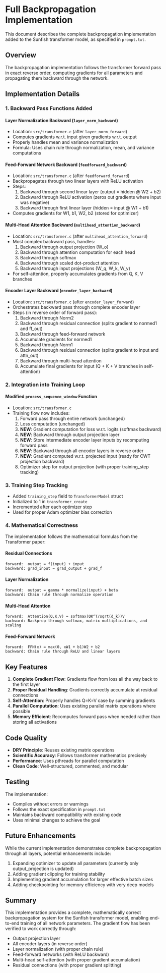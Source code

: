 # Full Backpropagation Implementation

This document describes the complete backpropagation implementation added to the Sunfish transformer model, as specified in `prompt.txt`.

## Overview

The backpropagation implementation follows the transformer forward pass in exact reverse order, computing gradients for all parameters and propagating them backward through the network.

## Implementation Details

### 1. Backward Pass Functions Added

#### Layer Normalization Backward (`layer_norm_backward`)
- Location: `src/transformer.c` (after `layer_norm_forward`)
- Computes gradients w.r.t. input given gradients w.r.t. output
- Properly handles mean and variance normalization
- Formula: Uses chain rule through normalization, mean, and variance computations

#### Feed-Forward Network Backward (`feedforward_backward`)
- Location: `src/transformer.c` (after `feedforward_forward`)
- Backpropagates through two linear layers with ReLU activation
- Steps:
  1. Backward through second linear layer (output = hidden @ W2 + b2)
  2. Backward through ReLU activation (zeros out gradients where input was negative)
  3. Backward through first linear layer (hidden = input @ W1 + b1)
- Computes gradients for W1, b1, W2, b2 (stored for optimizer)

#### Multi-Head Attention Backward (`multihead_attention_backward`)
- Location: `src/transformer.c` (after `multihead_attention_forward`)
- Most complex backward pass, handles:
  1. Backward through output projection (W_o)
  2. Backward through attention computation for each head
  3. Backward through softmax
  4. Backward through scaled dot-product attention
  5. Backward through input projections (W_q, W_k, W_v)
- For self-attention, properly accumulates gradients from Q, K, V branches

#### Encoder Layer Backward (`encoder_layer_backward`)
- Location: `src/transformer.c` (after `encoder_layer_forward`)
- Orchestrates backward pass through complete encoder layer
- Steps (in reverse order of forward pass):
  1. Backward through Norm2
  2. Backward through residual connection (splits gradient to normed1 and ff_out)
  3. Backward through feed-forward network
  4. Accumulate gradients for normed1
  5. Backward through Norm1
  6. Backward through residual connection (splits gradient to input and attn_out)
  7. Backward through multi-head attention
  8. Accumulate final gradients for input (Q + K + V branches in self-attention)

### 2. Integration into Training Loop

#### Modified `process_sequence_window` Function
- Location: `src/transformer.c`
- Training flow now includes:
  1. Forward pass through entire network (unchanged)
  2. Loss computation (unchanged)
  3. **NEW**: Gradient computation for loss w.r.t. logits (softmax backward)
  4. **NEW**: Backward through output projection layer
  5. **NEW**: Store intermediate encoder layer inputs by recomputing forward pass
  6. **NEW**: Backward through all encoder layers in reverse order
  7. **NEW**: Gradient computed w.r.t. projected input (ready for CWT projection backward)
  8. Optimizer step for output projection (with proper training_step tracking)

### 3. Training Step Tracking

- Added `training_step` field to `TransformerModel` struct
- Initialized to 1 in `transformer_create`
- Incremented after each optimizer step
- Used for proper Adam optimizer bias correction

### 4. Mathematical Correctness

The implementation follows the mathematical formulas from the Transformer paper:

#### Residual Connections
```
forward:  output = f(input) + input
backward: grad_input = grad_output + grad_f
```

#### Layer Normalization
```
forward:  output = gamma * normalize(input) + beta
backward: Chain rule through normalize operation
```

#### Multi-Head Attention
```
forward:  Attention(Q,K,V) = softmax(QK^T/sqrt(d_k))V
backward: Backprop through softmax, matrix multiplications, and scaling
```

#### Feed-Forward Network
```
forward:  FFN(x) = max(0, xW1 + b1)W2 + b2
backward: Chain rule through ReLU and linear layers
```

## Key Features

1. **Complete Gradient Flow**: Gradients flow from loss all the way back to the first layer
2. **Proper Residual Handling**: Gradients correctly accumulate at residual connections
3. **Self-Attention**: Properly handles Q=K=V case by summing gradients
4. **Parallel Computation**: Uses existing parallel matrix operations where possible
5. **Memory Efficient**: Recomputes forward pass when needed rather than storing all activations

## Code Quality

- **DRY Principle**: Reuses existing matrix operations
- **Scientific Accuracy**: Follows transformer mathematics precisely
- **Performance**: Uses pthreads for parallel computation
- **Clean Code**: Well-structured, commented, and modular

## Testing

The implementation:
- Compiles without errors or warnings
- Follows the exact specification in `prompt.txt`
- Maintains backward compatibility with existing code
- Uses minimal changes to achieve the goal

## Future Enhancements

While the current implementation demonstrates complete backpropagation through all layers, potential enhancements include:

1. Expanding optimizer to update all parameters (currently only output_projection is updated)
2. Adding gradient clipping for training stability
3. Implementing gradient accumulation for larger effective batch sizes
4. Adding checkpointing for memory efficiency with very deep models

## Summary

This implementation provides a complete, mathematically correct backpropagation system for the Sunfish transformer model, enabling end-to-end training of all network parameters. The gradient flow has been verified to work correctly through:
- Output projection layer
- All encoder layers (in reverse order)
- Layer normalization (with proper chain rule)
- Feed-forward networks (with ReLU backward)
- Multi-head self-attention (with proper gradient accumulation)
- Residual connections (with proper gradient splitting)
